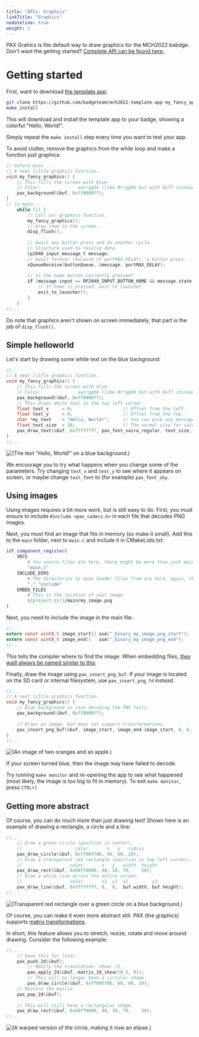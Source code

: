 ```yaml
---
title: "APIs: Graphics"
linkTitle: "Graphics"
nodateline: true
weight: 1
---
```


PAX Grahics is the default way to draw graphics for the MCH2022 babdge.
Don't want the getting started? [Complete API can be found here.](https://github.com/robotman2412/pax-graphics/tree/main/docs#pax-graphics-documentation)


# Getting started
First, want to download [the template app](https://github.com/badgeteam/mch2022-template-app):
```bash
git clone https://github.com/badgeteam/mch2022-template-app my_fancy_app
make install
```
This will download and install the template app to your badge, showing a colorful "Hello, World!".

Simply repeat the `make install` step every time you want to test your app.

To avoid clutter, remove the graphics from the while loop and make a function just graphics:
```c
// before main ...
// A neat little graphics function.
void my_fancy_graphics() {
    // This fills the screen with blue.
    // Color:              aarrggbb (like #rrggbb but with 0xff instead of #).
    pax_background(&buf, 0xff0000ff);
}
// in main ...
    while (1) {
        // Call our graphics function.
        my_fancy_graphics();
        // Draw them to the screen.
        disp_flush();
        
        // Await any button press and do another cycle.
        // Structure used to receive data.
        rp2040_input_message_t message;
        // Await forever (because of portMAX_DELAY), a button press.
        xQueueReceive(buttonQueue, &message, portMAX_DELAY);
        
        // Is the home button currently pressed?
        if (message.input == RP2040_INPUT_BUTTON_HOME && message.state) {
            // If home is pressed, exit to launcher.
            exit_to_launcher();
        }
    }
//...
```
Do note that graphics aren't shown on screen immediately, that part is the job of `disp_flush()`.

## Simple helloworld
Let's start by drawing some white text on the blue background:
```c
//...
// A neat little graphics function.
void my_fancy_graphics() {
    // This fills the screen with blue.
    // Color:              aarrggbb (like #rrggbb but with 0xff instead of #).
    pax_background(&buf, 0xff0000ff);
    // This draws white text in the top left corner.
    float text_x     = 0;                   // Offset from the left.
    float text_y     = 0;                   // Offset from the top.
    char *my_text    = "Hello, World!";     // You can pick any message you'd like.
    float text_size  = 18;                  // The normal size for saira regular.
    pax_draw_text(&buf, 0xffffffff, pax_font_saira_regular, text_size, text_x, text_y, my_text);
}
//...
```
![(The text "Hello, World!" on a blue background.)](pax_helloworld.jpg)

We encourage you to try what happens when you change some of the parameters. Try changing `text_x` and `text_y` to see where it appears on screen, or maybe change `text_font` to (for example) `pax_font_sky`.

## Using images
Using images requires a bit more work, but is still easy to do.
First, you must ensure to include `#include <pax_codecs.h>` in each file that decodes PNG images.

Next, you must find an image that fits in memory (so make it small). Add this to the `main` folder, next to `main.c` and include it in CMakeLists.txt:
```cmake
idf_component_register(
    SRCS
        # You source files are here, there might be more than just main.c
        "main.c"
    INCLUDE_DIRS
        # The directories to open header files from are here, again, there might be more.
        "." "include"
    EMBED_FILES
        # This is the location of your image.
        ${project_dir}/main/my_image.png
)
```

Next, you need to include the image in the main file:
```c
//...
extern const uint8_t image_start[] asm("_binary_my_image_png_start");
extern const uint8_t image_end[]   asm("_binary_my_image_png_end");
//...
```
This tells the compiler where to find the image.
When embedding files, [they waill always be named similar to this](https://docs.espressif.com/projects/esp-idf/en/latest/esp32/api-guides/build-system.html#embedding-binary-data).

Finally, draw the image using `pax_insert_png_buf`.
If your image is located on the SD card or internal filesystem, use `pax_insert_png_fd` instead.
```c
//...
// A neat little graphics function.
void my_fancy_graphics() {
    // Blue background in case decoding the PNG fails.
    pax_background(&buf, 0xff0000ff);
    
    // Draws an image, but does not support transformations.
    pax_insert_png_buf(&buf, image_start, image_end-image_start, 0, 0, CODEC_FLAG_OPTIMAL);
}
//...
```
![(An image of two oranges and an apple.)](pax_png_decode.jpg)

If your screen turned blue, then the image may have failed to decode.

Try running `make monitor` and re-opening the app to see what happened (most likely, the image is too big to fit in memory).
To exit `make monitor`, press `CTRL+]`

## Getting more abstract
Of course, you can do much more than just drawing text!
Shown here is an example of drawing a rectangle, a circle and a line:
```c
//...
    // Draw a green circle (position is center).
    //                    color       x   y   radius
    pax_draw_circle(&buf, 0xff00ff00, 60, 60, 20);
    // Draw a transparent red rectangle (position is top left corner).
    //                  color       x   y   width  height
    pax_draw_rect(&buf, 0xb0ff0000, 40, 10, 70,    50);
    // Draw a white line across the entire screen.
    //                  color       x1  y1  x2         y2
    pax_draw_line(&buf, 0xffffffff, 0,  0,  buf.width, buf.height);
//...
```
![(Transparent red rectangle over a green circle on a blue background.)](pax_shapes.jpg)

Of course, you can make it even more abstract still.
PAX (the graphics) supports [matrix transformations](https://github.com/robotman2412/pax-graphics/tree/main/docs#api-reference-matrix-transformations).

In short, this feature allows you to stretch, resize, rotate and move around drawing. Consider the following example:
```c
//...
    // Save this for later.
    pax_push_2d(&buf);
        // Modify the translation: shear it.
        pax_apply_2d(&buf, matrix_2d_shear(0.5, 0));
        // This will no longer have a circular shape.
        pax_draw_circle(&buf, 0xff00ff00, 60, 60, 20);
    // Restore the matrix.
    pax_pop_2d(&buf);
    
    // This will still have a rectangular shape.
    pax_draw_rect(&buf, 0xb0ff0000, 40, 10, 70,    50);
//...
```
![(A warped version of the circle, making it now an elipse.)](pax_transform.jpg)



